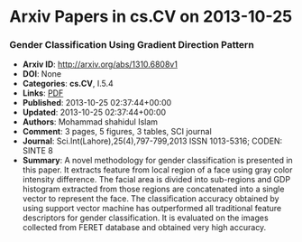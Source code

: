 # Arxiv Papers in cs.CV on 2013-10-25
### Gender Classification Using Gradient Direction Pattern
- **Arxiv ID**: http://arxiv.org/abs/1310.6808v1
- **DOI**: None
- **Categories**: **cs.CV**, I.5.4
- **Links**: [PDF](http://arxiv.org/pdf/1310.6808v1)
- **Published**: 2013-10-25 02:37:44+00:00
- **Updated**: 2013-10-25 02:37:44+00:00
- **Authors**: Mohammad shahidul Islam
- **Comment**: 3 pages, 5 figures, 3 tables, SCI journal
- **Journal**: Sci.Int(Lahore),25(4),797-799,2013 ISSN 1013-5316; CODEN: SINTE 8
- **Summary**: A novel methodology for gender classification is presented in this paper. It extracts feature from local region of a face using gray color intensity difference. The facial area is divided into sub-regions and GDP histogram extracted from those regions are concatenated into a single vector to represent the face. The classification accuracy obtained by using support vector machine has outperformed all traditional feature descriptors for gender classification. It is evaluated on the images collected from FERET database and obtained very high accuracy.



